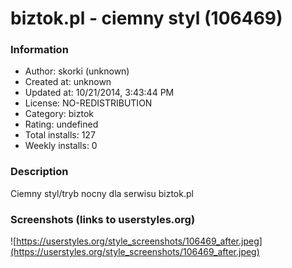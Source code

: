 # biztok.pl - ciemny styl (106469)

### Information
- Author: skorki (unknown)
- Created at: unknown
- Updated at: 10/21/2014, 3:43:44 PM
- License: NO-REDISTRIBUTION
- Category: biztok
- Rating: undefined
- Total installs: 127
- Weekly installs: 0


### Description
Ciemny styl/tryb nocny dla serwisu biztok.pl


### Screenshots (links to userstyles.org)
![https://userstyles.org/style_screenshots/106469_after.jpeg](https://userstyles.org/style_screenshots/106469_after.jpeg)


